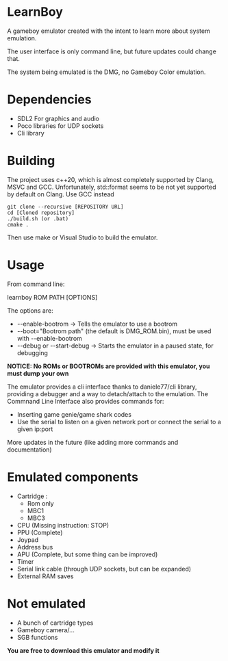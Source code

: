 # LearnBoy
A gameboy emulator created with the intent to learn more about system emulation. 

The user interface is only command line, but future updates 
could change that. 

The system being emulated is the DMG, no Gameboy Color emulation.

<h1>Dependencies</h1>
<ul>
  <li>SDL2 For graphics and audio</li>
  <li>Poco libraries for UDP sockets</li>
  <li>Cli library</li>
</ul>

<h1>Building</h1>

The project uses c++20, which is almost completely supported by
Clang, MSVC and GCC. Unfortunately, std::format seems to
be not yet supported by default on Clang. Use GCC instead

    git clone --recursive [REPOSITORY URL]
    cd [Cloned repository]
    ./build.sh (or .bat)
    cmake .

Then use make or Visual Studio to build the emulator.

<h1>Usage</h1>

From command line:

learnboy ROM PATH [OPTIONS]

The options are:
<ul>
  <li>--enable-bootrom -> Tells the emulator to use a bootrom</li>
  <li>--boot="Bootrom path" (the default is DMG_ROM.bin), must be used with --enable-bootrom</li>
  <li>--debug or --start-debug -> Starts the emulator in a paused state, for debugging</li>
</ul>

<strong>NOTICE: No ROMs or BOOTROMs are provided with this emulator, you must dump your own</strong>

The emulator provides a cli interface thanks to daniele77/cli library, providing
a debugger and a way to detach/attach to the emulation. 
The Commnand Line Interface also provides commands for:
<ul>
  <li>Inserting game genie/game shark codes</li>
  <li>Use the serial to listen on a given network port or connect the serial to a given ip:port</li>
</ul>

More updates in the future (like adding more commands and documentation)

<h1>Emulated components</h1>
<ul>
  <li>Cartridge :
    <ul>
      <li>Rom only</li>
      <li>MBC1</li>
      <li>MBC3</li>
    </ul>
  </li>
  <li>CPU (Missing instruction: STOP)</li>
  <li>PPU (Complete)</li>
  <li>Joypad</li>
  <li>Address bus</li>
  <li>APU (Complete, but some thing can be improved)</li>
  <li>Timer</li>
  <li>Serial link cable (through UDP sockets, but can be expanded)</li>
  <li>External RAM saves</li>
</ul>

<h1>Not emulated</h1>
<ul>
  <li>A bunch of cartridge types</li>
  <li>Gameboy camera/...</li>
  <li>SGB functions</li>
</ul>

<strong>You are free to download this emulator and modify it</strong>
